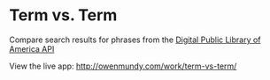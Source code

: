 
# Term vs. Term

Compare search results for phrases from the <a href="https://pro.dp.la/developers/api-codex">Digital Public Library of America API</a>

View the live app: http://owenmundy.com/work/term-vs-term/
